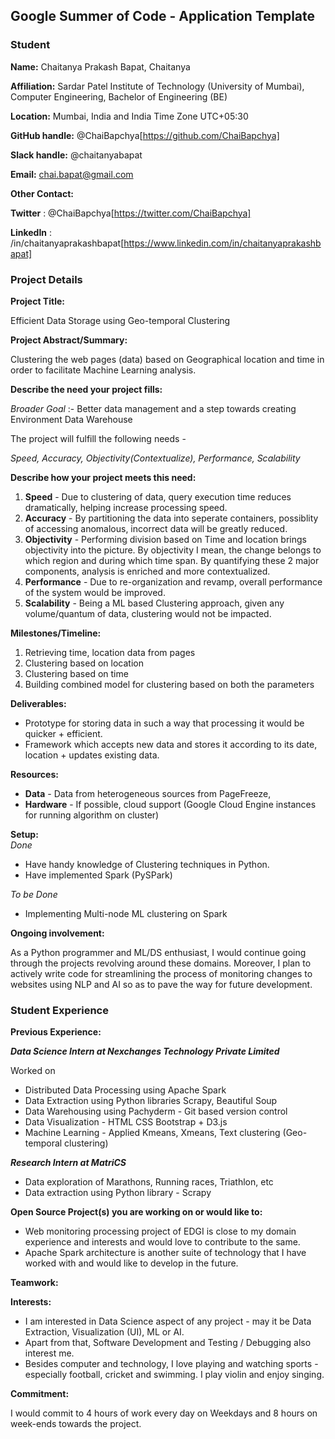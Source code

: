 ## Google Summer of Code - Application Template

### Student

**Name:** Chaitanya Prakash Bapat, Chaitanya

**Affiliation:** Sardar Patel Institute of Technology (University of Mumbai), Computer Engineering, Bachelor of Engineering (BE)

**Location:** Mumbai, India and India Time Zone UTC+05:30

**GitHub handle:** @ChaiBapchya[https://github.com/ChaiBapchya]

**Slack handle:** @chaitanyabapat

**Email:** chai.bapat@gmail.com

**Other Contact:**  

**Twitter** : @ChaiBapchya[https://twitter.com/ChaiBapchya]

**LinkedIn** : /in/chaitanyaprakashbapat[https://www.linkedin.com/in/chaitanyaprakashbapat]

### Project Details

**Project Title:**  

Efficient Data Storage using Geo-temporal Clustering

**Project Abstract/Summary:**  

Clustering the web pages (data) based on Geographical location and time in order to facilitate Machine Learning analysis.

**Describe the need your project fills:**  

_Broader Goal_ :- Better data management and a step towards creating Environment Data Warehouse

The project will fulfill the following needs - 

_Speed, Accuracy, Objectivity(Contextualize), Performance, Scalability_

**Describe how your project meets this need:**  
1. **Speed** - Due to clustering of data, query execution time reduces dramatically, helping increase processing speed.
2. **Accuracy** - By partitioning the data into seperate containers, possiblity of accessing anomalous, incorrect data will be greatly reduced.
3. **Objectivity** - Performing division based on Time and location brings objectivity into the picture. By objectivity I mean, the change belongs to which region and during which time span. By quantifying these 2 major components, analysis is enriched and more contextualized.
4. **Performance** - Due to re-organization and revamp, overall performance of the system would be improved.
5. **Scalability** - Being a ML based Clustering approach, given any volume/quantum of data, clustering would not be impacted.


**Milestones/Timeline:**  

1. Retrieving time, location data from pages
2. Clustering based on location
3. Clustering based on time
4. Building combined model for clustering based on both the parameters

**Deliverables:**  
+ Prototype for storing data in such a way that processing it would be quicker + efficient.
+ Framework which accepts new data and stores it according to its date, location + updates existing data.

**Resources:**  
+ **Data** - Data from heterogeneous sources from PageFreeze, 
+ **Hardware** - If possible, cloud support (Google Cloud Engine instances for running algorithm on cluster)

**Setup:**  
_Done_

+ Have handy knowledge of Clustering techniques in Python.
+ Have implemented Spark (PySPark)

_To be Done_
+ Implementing Multi-node ML clustering on Spark

**Ongoing involvement:**  

As a Python programmer and ML/DS enthusiast, I would continue going through the projects revolving around these domains. Moreover, I plan to actively write code for streamlining the process of monitoring changes to websites using NLP and AI so as to pave the way for future development.

### Student Experience

**Previous Experience:**

**_Data Science Intern at Nexchanges Technology Private Limited_**

Worked on 
+ Distributed Data Processing using Apache Spark
+ Data Extraction using Python libraries Scrapy, Beautiful Soup
+ Data Warehousing using Pachyderm - Git based version control
+ Data Visualization - HTML CSS Bootstrap + D3.js 
+ Machine Learning - Applied Kmeans, Xmeans, Text clustering (Geo-temporal clustering)

**_Research Intern at MatriCS_**
+ Data exploration of Marathons, Running races, Triathlon, etc
+ Data extraction using Python library - Scrapy

**Open Source Project(s) you are working on or would like to:**
+ Web monitoring processing project of EDGI is close to my domain experience and interests and would love to contribute to the same.
+ Apache Spark architecture is another suite of technology that I have worked with and would like to develop in the future.

**Teamwork:**

**Interests:**
- I am interested in Data Science aspect of any project - may it be Data Extraction, Visualization (UI), ML or AI.
- Apart from that, Software Development and Testing / Debugging also interest me.
- Besides computer and technology, I love playing and watching sports - especially football, cricket and swimming. I play violin and enjoy singing.

**Commitment:**

I would commit to 4 hours of work every day on Weekdays and 8 hours on week-ends towards the project.
